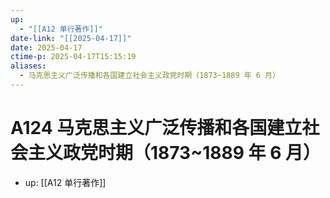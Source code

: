 ```yaml
---
up:
  - "[[A12 单行著作]]"
date-link: "[[2025-04-17]]"
date: 2025-04-17
ctime-p: 2025-04-17T15:15:19
aliases:
  - 马克思主义广泛传播和各国建立社会主义政党时期（1873~1889 年 6 月）
---
```


# A124 马克思主义广泛传播和各国建立社会主义政党时期（1873~1889 年 6 月）

- up: [[A12 单行著作]]
